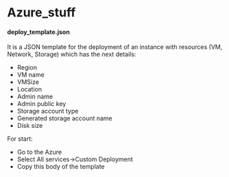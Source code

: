 # Azure_stuff

#### deploy_template.json
It is a JSON template for the deployment of an instance with resources (VM, Network, Storage) which has the next details:
- Region
- VM name
- VMSize
- Location
- Admin name
- Admin public key
- Storage account type
- Generated storage account name
- Disk size
 
For start: 
- Go to the Azure
- Select All services->Custom Deployment
- Copy this body of the template
